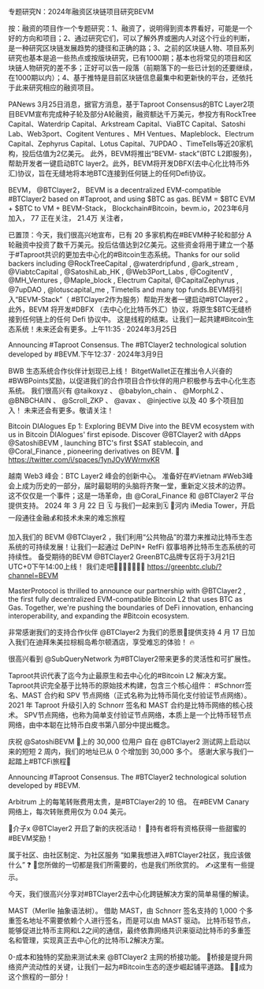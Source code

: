 专题研究N：2024年融资区块链项目研究BEVM


按：融资的项目作一个专题研究：1、融资了，说明得到资本界看好，可能是一个好的方向和项目；2、通过研究它们，可以了解外界或圈内人对这个行业的判断，是一种研究区块链发展趋势的捷径和正确的路；3、之前的区块链人物、项目系列研究也基本是追一些热点或按版块研究，已有1000期；基本也将常见的项目和区块链人物研究的差不多；正好可以告一段落（前期落下的一些已计划的还要继续，在1000期以内）；4、基于推特是目前区块链信息最集中和更新快的平台，还依托于此来研究相应的融资项目。


PANews 3月25日消息，据官方消息，基于Taproot Consensus的BTC Layer2项目BEVM宣布完成种子轮及部分A轮融资，融资额达千万美元，参投方有RockTree Capital、Waterdrip Capital、Arkstream Capital、ViaBTC Capital、Satoshi Lab、Web3port、Cogitent Ventures 、MH Ventues、Mapleblock、Electrum Capital、Zephyrus Capital、Lotus Capital、7UPDAO 、TimeTells等近20家机构，投后估值为2亿美元。
此外，BEVM将推出“BEVM- stack”(BTC L2即服务)，帮助开发者一键启动BTC layer2。此外，BEVM将开发DBFX(去中心化比特币外汇)协议，旨在无缝地将本地BTC连接到任何链上的任何Defi协议。

BEVM，
@BTClayer2，
BEVM is a decentralized EVM-compatible #BTClayer2 based on #Taproot, and using $BTC as gas. BEVM = $BTC EVM + $BTC to VM + BEVM-Stack，
Blockchain#Bitcoin，bevm.io，2023年6月 加入，
77 正在关注，
21.4万 关注者，


已置顶：今天，我们很高兴地宣布，已有 20 多家机构在#BEVM种子轮和部分 A 轮融资中投资了数千万美元。投后估值达到2亿美元。这些资金将用于建立一个基于#Taproot共识的更加去中心化的#Bitcoin生态系统。Thanks for our solid backers including 
@RockTreeCapital
, 
@waterdripfund
, 
@ark_stream
, 
@ViabtcCapital
, 
@SatoshiLab_HK
, 
@Web3Port_Labs
, 
@CogitentV
, 
@MH_Ventures
, 
@Maple_block
, Electrum Capital, 
@CapitalZephyrus
, 
@7upDAO
, 
@lotuscapital_me
, Timetells and many top funds.BEVM将引入“BEVM-Stack”（ #BTClayer2作为服务）帮助开发者一键启动#BTClayer2 。
此外，BEVM 将开发#DBFX （去中心化比特币外汇）协议，将原生$BTC无缝桥接到任何链上的任何 Defi 协议中。
这是线程的结束。让我们一起共建#Bitcoin生态系统！未来还会有更多。上午11:35 · 2024年3月25日

Announcing #Taproot Consensus.
The #BTClayer2 technological solution developed by #BEVM.下午12:37 · 2024年3月9日

BWB 生态系统合作伙伴计划现已上线！
BitgetWallet正在推出令人兴奋的#BWBPoints奖励，以促进我们的合作项目合作伙伴的用户积极参与去中心化生态系统。
我们很高兴有
@taikoxyz
 、 
@babylon_chain
 、 
@MorphL2
 、 
@BNBCHAIN
 、 
@Scroll_ZKP
 、 
@avax
 、 
@injective
以及 40 多个项目加入！
未来还会有更多。敬请关注！

Bitcoin DIAlogues Ep 1: Exploring BEVM
Dive into the BEVM ecosystem with us in Bitcoin DIAlogues' first episode.
Discover 
@BTClayer2
 with dApps 
@SatoshiBEVM
, launching BTC's first $SAT stablecoin, and 
@Coral_Finance
, pioneering derivatives on BEVM.
🔔 https://twitter.com/i/spaces/1ynJOyWWrmvKR

越南 Web3 峰会：BTC Layer2 峰会的创新中心。
准备好在#Vietnam #Web3峰会上成为历史的一部分，届时最聪明的头脑将齐聚一堂，重新定义技术的边界。
这不仅仅是一个事件；这是一场革命，由
@Coral_Finance
和
@BTClayer2
平台提供支持。
2024 年 3 月 22 日 🗓 与我们一起来到🗓 📍河内 iMedia Tower，开启一段通往金融💰和技术未来的难忘旅程

加入我们的 BEVM 
@BTClayer2
 ，我们利用“公共物品”的潜力来推动比特币生态系统的可持续发展！让我们一起通过 DePIN+ RefFi 叙事培养比特币生态系统的可持续性。
备受期待的BEVM 
@BTClayer2
 GreenBTC品牌专区将于3月21日UTC+0下午14:00上线！
我们走吧🏃🏃🏿‍♂️🏃🏽‍♀️ https://greenbtc.club/?channel=BEVM

MasterProtocol is thrilled to announce our partnership with 
@BTClayer2
, the first fully decentralized EVM-compatible Bitcoin L2 that uses BTC as Gas.
Together, we're pushing the boundaries of DeFi innovation, enhancing interoperability, and expanding the #Bitcoin  ecosystem.

非常感谢我们的支持合作伙伴
@BTClayer2
为我们的愿景💙提供支持
4 月 17 日加入我们在迪拜朱美拉棕榈岛希尔顿酒店，享受难忘的体验！ 🔥

很高兴看到
@SubQueryNetwork
为#BTClayer2带来更多的灵活性和可扩展性。

Taproot共识代表了迄今为止最原生和去中心化的#Bitcoin L2 解决方案。
Taproot共识完全基于比特币的原始技术构建，包含三个核心组件： #Schnorr签名、MAST 合约和 SPV 节点网络（正式名称为比特币简化支付验证节点网络）。
2021 年 Taproot 升级引入的 Schnorr 签名和 MAST 合约是比特币网络的核心技术。
SPV节点网络，也称为简单支付验证节点网络，本质上是一个比特币轻节点网络，由中本聪在比特币白皮书第八部分中提出概念。

庆祝
@SatoshiBEVM
 🎉上的 30,000 位用户
自在
@BTClayer2
测试网上启动以来的短短 2 周内，我们的地址已从 0 个增加到 30,000 多个。
感谢大家与我们一起踏上#BTCFi旅程🤝

Announcing #Taproot Consensus.
The #BTClayer2 technological solution developed by #BEVM.

 Arbitrum 上的每笔转账费用太贵，是#BTClayer2的 10 倍。
在#BEVM Canary 网络上，每次转账费用仅为 0.04 美元。

🚀介子x 
@BTClayer2
开启了新的庆祝活动！
🎁持有者将有资格获得一些甜蜜的#BEVM奖励！

属于社区、由社区制定、为社区服务
“如果我想进入#BTClayer2社区，我应该做什么” ❓
💛您所做的一切都是我们所需要的，也是我们所欣赏的。
✍️这里有一些提示。

今天，我们很高兴分享对#BTClayer2去中心化跨链解决方案的简单易懂的解读。

MAST（Merlle 抽象语法树）。
借助 MAST，由 Schnorr 签名支持的 1,000 个多重签名地址不需要依赖个人进行签名，而是可以由 MAST 驱动。
比特币轻节点，能够促进比特币主网和L2之间的通信，最终依靠网络共识来驱动比特币的多重签名和管理，实现真正去中心化的比特币L2解决方案。

0-成本和独特的奖励来测试未来
@BTClayer2
主网的桥接功能。
🌉桥接是提升网络资产流动性的关键，让我们一起为#Bitcoin生态的逐步崛起铺平道路。
👨‍🔬成为这个旅程的一部分！




